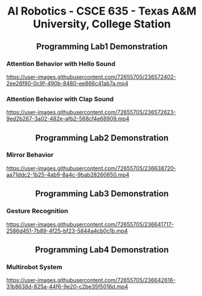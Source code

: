 <h1 align="center">AI Robotics - CSCE 635 - Texas A&M University, College Station</h1>


<h2 align="center">Programming Lab1 Demonstration</h2>

<h3 align="left">Attention Behavior with Hello Sound</h3>

https://user-images.githubusercontent.com/72655705/236572402-2ee26f90-0c9f-490b-8480-ee866c41ab7a.mp4

<h3 align="left">Attention Behavior with Clap Sound</h3>

https://user-images.githubusercontent.com/72655705/236572623-9ed2b267-3a02-482e-afb2-568cf4e68909.mp4



<h2 align="center">Programming Lab2 Demonstration</h2>

<h3 align="left">Mirror Behavior</h3>

https://user-images.githubusercontent.com/72655705/236638720-aa71ddc2-1b25-4ab9-8a4c-9bab28260650.mp4


<h2 align="center">Programming Lab3 Demonstration</h2>

<h3 align="left">Gesture Recognition</h3>

https://user-images.githubusercontent.com/72655705/236641717-2586d451-7b89-4f25-bf23-5844a4cb0c1b.mp4



<h2 align="center">Programming Lab4 Demonstration</h2>

<h3 align="left">Multirobot System</h3>

https://user-images.githubusercontent.com/72655705/236642616-31b8638d-825a-44f6-9e20-c2be35f5016d.mp4
